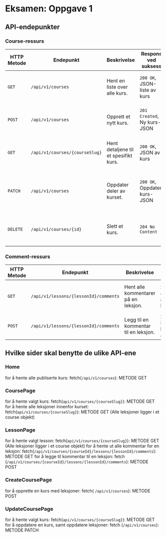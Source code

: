 # Eksamen: Oppgave 1
## API-endepunkter

### Course-ressurs

| HTTP Metode | Endepunkt               | Beskrivelse                                   | Respons ved suksess                | Respons ved feil                      |
|-------------|--------------------------|-----------------------------------------------|------------------------------------|---------------------------------------|
| `GET`       | `/api/v1/courses`        | Hent en liste over alle kurs.                 | `200 OK`, JSON-liste av kurs       | `404 Not Found`, `500 Internal Server Error` |
| `POST`      | `/api/v1/courses`        | Opprett et nytt kurs.                         | `201 Created`, Ny kurs-JSON        | `400 Bad Request`, `500 Internal Server Error` |
| `GET`       | `/api/v1/courses/{courseSlug}`   | Hent detaljene til et spesifikt kurs.         | `200 OK`, JSON av kurs             | `404 Not Found`, `500 Internal Server Error` |
| `PATCH`     | `/api/v1/courses`   | Oppdater deler av kurset.                     | `200 OK`, Oppdatert kurs-JSON      | `400 Bad Request`, `404 Not Found`, `500 Internal Server Error` |
| `DELETE`    | `/api/v1/courses/{id}`   | Slett et kurs.                                | `204 No Content`                   | `404 Not Found`, `500 Internal Server Error` |


### Comment-ressurs

| HTTP Metode | Endepunkt                                                | Beskrivelse                                   | Respons ved suksess                | Respons ved feil                      |
|-------------|-----------------------------------------------------------|-----------------------------------------------|------------------------------------|---------------------------------------|
| `GET`       | `/api/v1/lessons/{lessonId}/comments`  | Hent alle kommentarer på en leksjon.          | `200 OK`, JSON-liste av kommentarer| `404 Not Found`, `500 Internal Server Error` |
| `POST`      | `/api/v1/lessons/{lessonId}/comments`  | Legg til en kommentar til en leksjon.         | `201 Created`, Ny kommentar-JSON   | `400 Bad Request`, `500 


## Hvilke sider skal benytte de ulike API-ene

### Home 
for å hente alle publiserte kurs: fetch(`/api/v1/courses`): METODE GET 

### CoursePage 
for å hente valgt kurs: fetch(`api/v1/courses/{courseSlug}`): METODE GET 
for å hente alle leksjoner innenfor kurset: fetch(`api/v1/courses/{courseSlug}`): METODE GET (Alle leksjoner ligger i et course objekt)

### LessonPage 
for å hente valgt lesson: fetch(`api/v1/courses/{courseSlug}`): METODE GET (Alle leksjoner ligger i et course objekt) 
for å hente ut alle kommentar for en leksjon: fetch(`/api/v1/courses/{courseId}/lessons/{lessonId}/comments`): METODE GET
for å legge til kommentar til en leksjon: fetch (`/api/v1/courses/{courseId}/lessons/{lessonId}/comments`): METODE POST


### CreateCoursePage
for å opprette en kurs med leksjoner: fetch( `/api/v1/courses`): METODE POST

### UpdateCoursePage
for å hente valgt kurs: fetch(`api/v1/courses/{courseSlug}`): METODE GET
for å oppdatere en kurs, samt oppdatere leksjoner: fetch (`/api/v1/courses`): METODE PATCH
